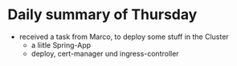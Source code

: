 # Daily summary of Thursday

- received a task from Marco, to deploy some stuff in the Cluster
    - a liitle Spring-App 
    - deploy, cert-manager und ingress-controller